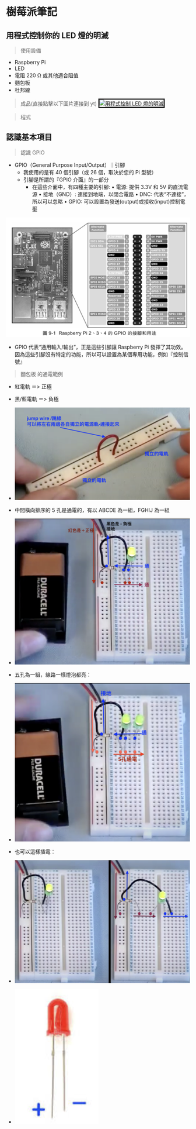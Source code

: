 # 樹莓派筆記

## 用程式控制你的 LED 燈的明滅

> 使用設備

- Raspberry Pi
- LED
- 電阻 220 Ω 或其他適合阻值
- 麵包板
- 杜邦線

> 成品(直接點擊以下圖片連接到 yt)
> <a href="https://youtu.be/uKKZ77XTWO0" target="_blank"><img src="https://i9.ytimg.com/vi_webp/uKKZ77XTWO0/mq2.webp?sqp=CJDKnrUG-oaymwEmCMACELQB8quKqQMa8AEB-AH-CYAC0AWKAgwIABABGGQgZChkMA8=&rs=AOn4CLBy1NF1M3Gjk0hSBU_fAJ94YkwQ3A" alt="用程式控制 LED 燈的明滅" width="550" height="300" border="3px" /></a>

> 程式

## 認識基本項目

> 認識 GPIO

- GPIO（General Purpose Input/Output）｜引腳
  - 我使用的是有 40 個引腳（或 26 個，取決於您的 Pi 型號）
  - 引腳是所謂的『GPIO 介面』的一部分
    - 在這些介面中，有四種主要的引腳:
      • 電源: 提供 3.3V 和 5V 的直流電源
      • 接地（GND）: 連接到地端，以閉合電路
      • DNC: 代表“不連接”，所以可以忽略
      • GPIO: 可以設置為發送(output)或接收(input)控制電壓

![GPIO](images/gpio.png)

- GPIO 代表“通用輸入/輸出”，正是這些引腳讓 Raspberry Pi 發揮了其功效。因為這些引腳沒有特定的功能，所以可以設置為某個專用功能，例如『控制信號』

> 麵包板 的通電範例

- 紅電軌 ＝> 正極
- 黑/藍電軌 ＝> 負極
- ![麵包板](images/breadboard_01.png)

- 中間橫向排序的 5 孔是通電的，有以 ABCDE 為一組，FGHIJ 為一組
- ![麵包板](images/breadboard_02.png)
- 五孔為一組，線路一樣燈泡都亮：
- ![麵包板](images/breadboard_03.png)
- 也可以這樣插電：
- ![麵包板](images/breadboard_04.png)

- ![LED燈](images/長腳正與短腳負.png)
